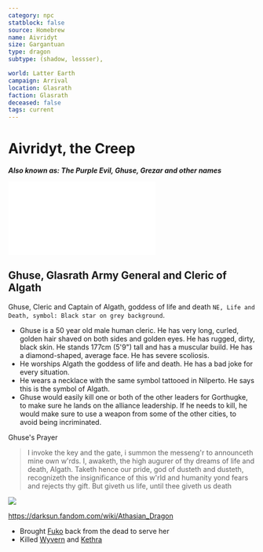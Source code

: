 ```yaml
---
category: npc
statblock: false
source: Homebrew
name: Aivridyt
size: Gargantuan
type: dragon
subtype: (shadow, lessser),

world: Latter Earth
campaign: Arrival
location: Glasrath
faction: Glasrath
deceased: false
tags: current
---
```


# Aivridyt, the Creep
***Also known as: The Purple Evil, Ghuse, Grezar and other names***

![Dramatis Personae Aivridyt, the Creep](../../_published/arrival/abridged.md#Dramatis%20Personae%20Aivridyt,%20the%20Creep)

## Ghuse, Glasrath Army General and Cleric of Algath

Ghuse, Cleric and Captain of Algath, goddess of life and death `NE, Life and Death, symbol: Black star on grey background`.

- Ghuse is a 50 year old male human cleric. He has very long, curled, golden hair shaved on both sides and golden eyes. He has rugged, dirty, black skin. He stands 177cm (5'9") tall and has a muscular build. He has a diamond-shaped, average face. He has severe scoliosis.
- He worships Algath the goddess of life and death. He has a bad joke for every situation.
- He wears a necklace with the same symbol tattooed in Nilperto. He says this is the symbol of Algath. 
- Ghuse would easily kill one or both of the other leaders for Gorthugke, to make sure he lands on the alliance leadership. If he needs to kill, he would make sure to use a weapon from some of the other cities, to avoid being incriminated.

Ghuse's Prayer
> I invoke the key and the gate, i summon the messeng'r to announceth mine own w'rds. I, awaketh, the high augurer of thy dreams of life and death, Algath. Taketh hence our pride, god of dusteth and dusteth, recognizeth the insignificance of this w'rld and humanity yond fears and rejects thy gift. But giveth us life, until thee giveth us death

![](https://i.imgur.com/BerDgmv.png)

https://darksun.fandom.com/wiki/Athasian_Dragon

- Brought [Fuko](../pcs/Fuko.md) back from the dead to serve her
- Killed [Wyvern](../pcs/Wyvern.md) and [Kethra](../pcs/Kethra.md)